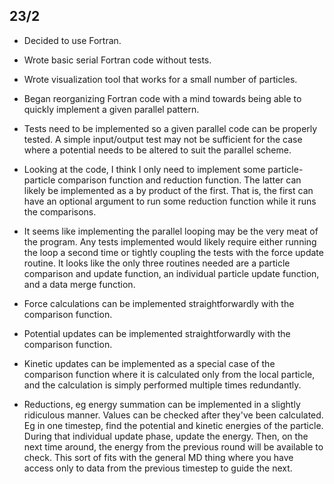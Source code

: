 23/2
----
* Decided to use Fortran.
* Wrote basic serial Fortran code without tests.
* Wrote visualization tool that works for a small number of particles.
* Began reorganizing Fortran code with a mind towards being able to quickly
  implement a given parallel pattern.

* Tests need to be implemented so a given parallel code can be properly
  tested. A simple input/output test may not be sufficient for the case
  where a potential needs to be altered to suit the parallel scheme.
* Looking at the code, I think I only need to implement some
  particle-particle comparison function and reduction function.
  The latter can likely be implemented as a by product of the first.
  That is, the first can have an optional argument to run some
  reduction function while it runs the comparisons.

* It seems like implementing the parallel looping may be the very meat of
  the program. Any tests implemented would likely require either running
  the loop a second time or tightly coupling the tests with the force update
  routine.
  It looks like the only three routines needed are a particle comparison
  and update function, an individual particle update function, and a
  data merge function.

* Force calculations can be implemented straightforwardly with the
  comparison function.
* Potential updates can be implemented straightforwardly with the
  comparison function.
* Kinetic updates can be implemented as a special case of the comparison
  function where it is calculated only from the local particle,
  and the calculation is simply performed multiple times redundantly.
* Reductions, eg energy summation can be implemented in a slightly
  ridiculous manner. Values can be checked after they've been calculated.
  Eg in one timestep, find the potential and kinetic energies of the
  particle. During that individual update phase, update the energy.
  Then, on the next time around, the energy from the previous round
  will be available to check.
  This sort of fits with the general MD thing where you have access only to
  data from the previous timestep to guide the next.
